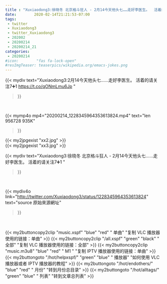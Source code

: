 ```yaml
---
title : "Xuxiaodong3:徐晓冬 北京格斗狂人 - 2月14今天他头七……走好李医生。  活着的请关注7➕1 "
date:        2020-02-14T21:21:53-07:00
tags:
 - twitter
 - Xuxiaodong3
 - twitter_Xuxiaodong3
 - 202002
 - 20200214
 - 20200214_21
categories:
 - 20200214
#icon:        "fas fa-lock-open"
#resImgTeaser: teaserpics/wikipedia.org/emacs-jokes.png
---
```


{{< mydiv text="Xuxiaodong3:2月14今天他头七……走好李医生。  活着的请关注7➕1 https://t.co/qONmLmu6Jp "
>}}
<br>


{{< mymp4o mp4="20200214_1228345964353613824.mp4"
text="len 956728    935K"
>}}

 {{< my2jpgexist "xx2.jpg" >}}<br> {{< my2jpgexist "xx3.jpg" >}}<br> 

{{< mydiv text="Xuxiaodong3:徐晓冬 北京格斗狂人 - 2月14今天他头七……走好李医生。  活着的请关注7➕1 "
>}}
<br>

{{< mydiv4o link="http://twitter.com/Xuxiaodong3/status/1228345964353613824"
text="source 原始來源網址"
>}}


<br>



{{< my2buttoncopy2clip "music.xspf"        "blue"   "red"    " 单曲"  "复制 VLC 播放器使用的链接：单曲" >}} {{< my2buttoncopy2clip "/all.xspf"         "green"  "black"  " 全部"  "复制 VLC 播放器使用的链接：全部" >}} {{< my2buttoncopy2clip "music.m3u8"        "blue"   "red"    " M1 "    "复制 IPTV 播放器使用的链接：单曲" >}} {{< my2buttongoto      "/hot/helpxspf/"    "green"  "blue"   " 播放器" "如何使用 VLC 播放器或者 IPTV 播放器的教程" >}} {{< my2buttongoto      "/hot/endothers/"   "blue"   "red"    " 月份"   "转到月份总目录" >}} {{< my2buttongoto      "/hot/alltags/"     "green"  "blue"   " 列表"   "转到文章总列表" >}} 
